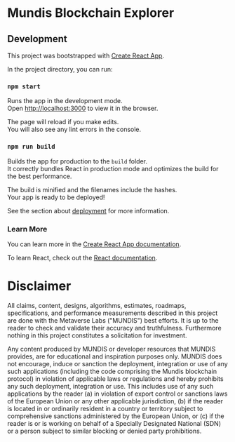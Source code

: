 # Mundis Blockchain Explorer

## Development

This project was bootstrapped with [Create React App](https://github.com/facebook/create-react-app).

In the project directory, you can run:

### `npm start`

Runs the app in the development mode.<br />
Open [http://localhost:3000](http://localhost:3000) to view it in the browser.

The page will reload if you make edits.<br />
You will also see any lint errors in the console.

### `npm run build`

Builds the app for production to the `build` folder.<br />
It correctly bundles React in production mode and optimizes the build for the best performance.

The build is minified and the filenames include the hashes.<br />
Your app is ready to be deployed!

See the section about [deployment](https://facebook.github.io/create-react-app/docs/deployment) for more information.

### Learn More

You can learn more in the [Create React App documentation](https://facebook.github.io/create-react-app/docs/getting-started).

To learn React, check out the [React documentation](https://reactjs.org/).

# Disclaimer

All claims, content, designs, algorithms, estimates, roadmaps,
specifications, and performance measurements described in this project
are done with the Metaverse Labs ("MUNDIS") best efforts. It is up to
the reader to check and validate their accuracy and truthfulness.
Furthermore nothing in this project constitutes a solicitation for
investment.

Any content produced by MUNDIS or developer resources that MUNDIS provides, are
for educational and inspiration purposes only. MUNDIS does not encourage,
induce or sanction the deployment, integration or use of any such
applications (including the code comprising the Mundis blockchain
protocol) in violation of applicable laws or regulations and hereby
prohibits any such deployment, integration or use. This includes use of
any such applications by the reader (a) in violation of export control
or sanctions laws of the European Union or any other applicable
jurisdiction, (b) if the reader is located in or ordinarily resident in
a country or territory subject to comprehensive sanctions administered
by the European Union, or (c) if the reader is or is working on behalf of a
Specially Designated National (SDN) or a person subject to similar blocking
or denied party prohibitions.
